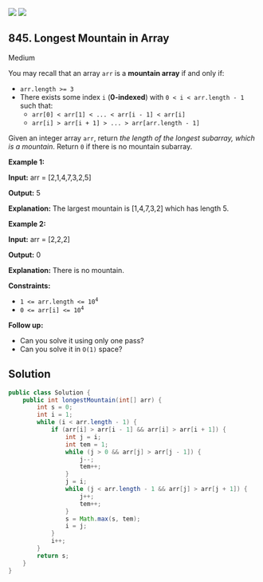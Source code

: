 [![](https://img.shields.io/github/stars/javadev/LeetCode-in-Java?label=Stars&style=flat-square)](https://github.com/javadev/LeetCode-in-Java)
[![](https://img.shields.io/github/forks/javadev/LeetCode-in-Java?label=Fork%20me%20on%20GitHub%20&style=flat-square)](https://github.com/javadev/LeetCode-in-Java/fork)

## 845\. Longest Mountain in Array

Medium

You may recall that an array `arr` is a **mountain array** if and only if:

*   `arr.length >= 3`
*   There exists some index `i` (**0-indexed**) with `0 < i < arr.length - 1` such that:
    *   `arr[0] < arr[1] < ... < arr[i - 1] < arr[i]`
    *   `arr[i] > arr[i + 1] > ... > arr[arr.length - 1]`

Given an integer array `arr`, return _the length of the longest subarray, which is a mountain_. Return `0` if there is no mountain subarray.

**Example 1:**

**Input:** arr = [2,1,4,7,3,2,5]

**Output:** 5

**Explanation:** The largest mountain is [1,4,7,3,2] which has length 5.

**Example 2:**

**Input:** arr = [2,2,2]

**Output:** 0

**Explanation:** There is no mountain.

**Constraints:**

*   <code>1 <= arr.length <= 10<sup>4</sup></code>
*   <code>0 <= arr[i] <= 10<sup>4</sup></code>

**Follow up:**

*   Can you solve it using only one pass?
*   Can you solve it in `O(1)` space?

## Solution

```java
public class Solution {
    public int longestMountain(int[] arr) {
        int s = 0;
        int i = 1;
        while (i < arr.length - 1) {
            if (arr[i] > arr[i - 1] && arr[i] > arr[i + 1]) {
                int j = i;
                int tem = 1;
                while (j > 0 && arr[j] > arr[j - 1]) {
                    j--;
                    tem++;
                }
                j = i;
                while (j < arr.length - 1 && arr[j] > arr[j + 1]) {
                    j++;
                    tem++;
                }
                s = Math.max(s, tem);
                i = j;
            }
            i++;
        }
        return s;
    }
}
```